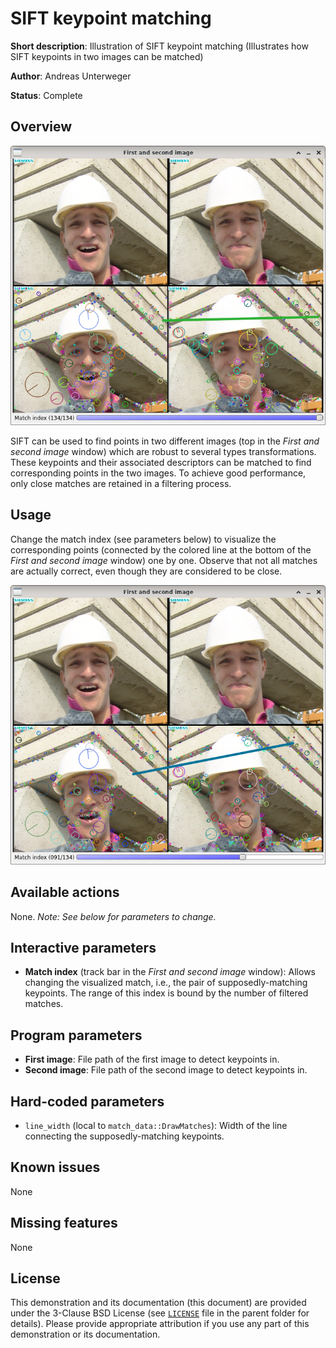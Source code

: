 SIFT keypoint matching
======================

**Short description**: Illustration of SIFT keypoint matching (Illustrates how SIFT keypoints in two images can be matched)

**Author**: Andreas Unterweger

**Status**: Complete

Overview
--------

![Screenshot](../screenshots/sift_keypoint_matching.png)

SIFT can be used to find points in two different images (top in the *First and second image* window) which are robust to several types transformations. These keypoints and their associated descriptors can be matched to find corresponding points in the two images. To achieve good performance, only close matches are retained in a filtering process.

Usage
-----

Change the match index (see parameters below) to visualize the corresponding points (connected by the colored line at the bottom of the *First and second image* window) one by one. Observe that not all matches are actually correct, even though they are considered to be close.

![Screenshot after selecting the 92th point](../screenshots/sift_keypoint_matching_point92.png)

Available actions
-----------------

None. *Note: See below for parameters to change.*

Interactive parameters
----------------------

* **Match index** (track bar in the *First and second image* window): Allows changing the visualized match, i.e., the pair of supposedly-matching keypoints. The range of this index is bound by the number of filtered matches.

Program parameters
------------------

* **First image**: File path of the first image to detect keypoints in.
* **Second image**: File path of the second image to detect keypoints in.

Hard-coded parameters
---------------------

* `line_width` (local to `match_data::DrawMatches`): Width of the line connecting the supposedly-matching keypoints.

Known issues
------------

None

Missing features
----------------

None

License
-------

This demonstration and its documentation (this document) are provided under the 3-Clause BSD License (see [`LICENSE`](../LICENSE) file in the parent folder for details). Please provide appropriate attribution if you use any part of this demonstration or its documentation.
